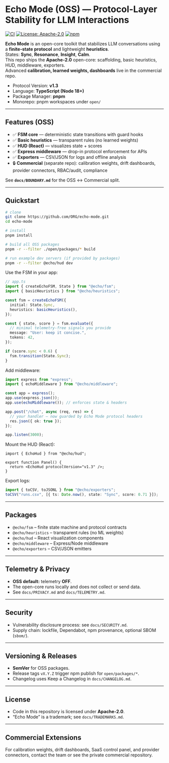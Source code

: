 # Echo Mode (OSS) — Protocol-Layer Stability for LLM Interactions

[![CI](https://img.shields.io/github/actions/workflow/status/ORG/echo-mode/ci.yml?branch=main)](#)
[![License: Apache-2.0](https://img.shields.io/badge/license-Apache--2.0-blue.svg)](#)
[![npm](https://img.shields.io/npm/v/@echo/fsm.svg)](#)

**Echo Mode** is an open-core toolkit that stabilizes LLM conversations using a **finite-state protocol** and lightweight **heuristics**.  
States: **Sync**, **Resonance**, **Insight**, **Calm**.  
This repo ships the **Apache-2.0** open-core: scaffolding, basic heuristics, HUD, middleware, exporters.  
Advanced **calibration, learned weights, dashboards** live in the commercial repo.

- Protocol Version: **v1.3**
- Language: **TypeScript (Node 18+)**
- Package Manager: **pnpm**
- Monorepo: pnpm workspaces under `open/`

---

## Features (OSS)

- ✅ **FSM core** — deterministic state transitions with guard hooks
- ✅ **Basic heuristics** — transparent rules (no learned weights)
- ✅ **HUD (React)** — visualizes state + scores
- ✅ **Express middleware** — drop-in protocol enforcement for APIs
- ✅ **Exporters** — CSV/JSON for logs and offline analysis
- 🔒 **Commercial** (separate repo): calibration weights, drift dashboards, provider connectors, RBAC/audit, compliance

See **`docs/BOUNDARY.md`** for the OSS ↔ Commercial split.

---

## Quickstart

```bash
# clone
git clone https://github.com/ORG/echo-mode.git
cd echo-mode

# install
pnpm install

# build all OSS packages
pnpm -r --filter ./open/packages/* build

# run example dev servers (if provided by packages)
pnpm -r --filter @echo/hud dev
```

Use the FSM in your app:

```ts
// app.ts
import { createEchoFSM, State } from "@echo/fsm";
import { basicHeuristics } from "@echo/heuristics";

const fsm = createEchoFSM({
  initial: State.Sync,
  heuristics: basicHeuristics(),
});

const { state, score } = fsm.evaluate({
  // minimal telemetry-free signals you provide
  message: "User: keep it concise.",
  tokens: 42,
});

if (score.sync < 0.6) {
  fsm.transition(State.Sync);
}
```

Add middleware:

```ts
import express from "express";
import { echoMiddleware } from "@echo/middleware";

const app = express();
app.use(express.json());
app.use(echoMiddleware()); // enforces state & headers

app.post("/chat", async (req, res) => {
  // your handler – now guarded by Echo Mode protocol headers
  res.json({ ok: true });
});

app.listen(3000);
```

Mount the HUD (React):

```tsx
import { EchoHud } from "@echo/hud";

export function Panel() {
  return <EchoHud protocolVersion="v1.3" />;
}
```

Export logs:

```ts
import { toCSV, toJSONL } from "@echo/exporters";
toCSV("runs.csv", [{ ts: Date.now(), state: "Sync", score: 0.71 }]);
```

---

## Packages

- `@echo/fsm` – finite state machine and protocol contracts
- `@echo/heuristics` – transparent rules (no ML weights)
- `@echo/hud` – React visualization components
- `@echo/middleware` – Express/Node middleware
- `@echo/exporters` – CSV/JSON emitters

---

## Telemetry & Privacy

- **OSS default:** telemetry **OFF**.  
- The open-core runs locally and does not collect or send data.  
- See `docs/PRIVACY.md` and `docs/TELEMETRY.md`.

---

## Security

- Vulnerability disclosure process: see `docs/SECURITY.md`.
- Supply chain: lockfile, Dependabot, npm provenance, optional SBOM (`sbom/`).

---

## Versioning & Releases

- **SemVer** for OSS packages.  
- Release tags `vX.Y.Z` trigger npm publish for `open/packages/*`.  
- Changelog uses Keep a Changelog in `docs/CHANGELOG.md`.

---

## License

- Code in this repository is licensed under **Apache-2.0**.  
- “Echo Mode” is a trademark; see `docs/TRADEMARKS.md`.

---

## Commercial Extensions

For calibration weights, drift dashboards, SaaS control panel, and provider connectors, contact the team or see the private commercial repository.

<!-- CI smoke test -->
